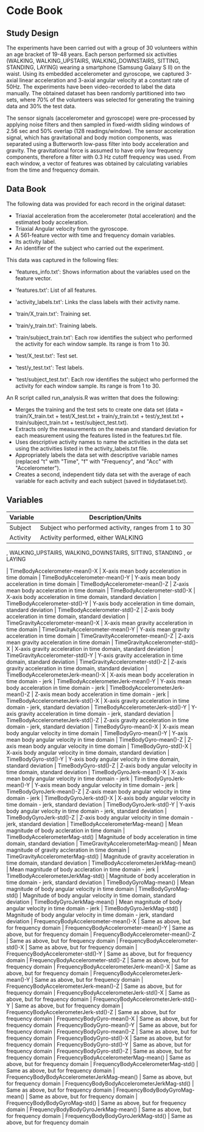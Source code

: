 Code Book
========================================================

Study Design
----------------------

The experiments have been carried out with a group of 30 volunteers within an age bracket of 19-48 years. Each person performed six activities (WALKING, WALKING_UPSTAIRS, WALKING_DOWNSTAIRS, SITTING, STANDING, LAYING) wearing a smartphone (Samsung Galaxy S II) on the waist. Using its embedded accelerometer and gyroscope, we captured 3-axial linear acceleration and 3-axial angular velocity at a constant rate of 50Hz. The experiments have been video-recorded to label the data manually. The obtained dataset has been randomly partitioned into two sets, where 70% of the volunteers was selected for generating the training data and 30% the test data. 

The sensor signals (accelerometer and gyroscope) were pre-processed by applying noise filters and then sampled in fixed-width sliding windows of 2.56 sec and 50% overlap (128 readings/window). The sensor acceleration signal, which has gravitational and body motion components, was separated using a Butterworth low-pass filter into body acceleration and gravity. The gravitational force is assumed to have only low frequency components, therefore a filter with 0.3 Hz cutoff frequency was used. From each window, a vector of features was obtained by calculating variables from the time and frequency domain.  

Data Book
------------------------

The following data was provided for each record in the original dataset:

- Triaxial acceleration from the accelerometer (total acceleration) and the estimated body acceleration.
- Triaxial Angular velocity from the gyroscope. 
- A 561-feature vector with time and frequency domain variables. 
- Its activity label. 
- An identifier of the subject who carried out the experiment.

This data was captured in the following files:

- 'features_info.txt': Shows information about the variables used on the feature vector.

- 'features.txt': List of all features.

- 'activity_labels.txt': Links the class labels with their activity name.

- 'train/X_train.txt': Training set.

- 'train/y_train.txt': Training labels.
- 'train/subject_train.txt': Each row identifies the subject who performed the activity for each window sample. Its range is from 1 to 30.

- 'test/X_test.txt': Test set.

- 'test/y_test.txt': Test labels.
 
- 'test/subject_test.txt': Each row identifies the subject who performed the activity for each window sample. Its range is from 1 to 30. 

An R script called run_analysis.R was written that does the following:

- Merges the training and the test sets to create one data set (data = train/X_train.txt + test/X_test.txt + train/y_train.txt + test/y_test.txt + train/subject_train.txt + test/subject_test.txt).
- Extracts only the measurements on the mean and standard deviation for each measurement using the features listed in the features.txt file. 
- Uses descriptive activity names to name the activities in the data set using the activities listed in the activity_labels.txt file.
- Appropriately labels the data set with descriptive variable names (replaced "t" with "Time", "f" with "Frequency", and "Acc" with "Accelerometer"). 
- Creates a second, independent tidy data set with the average of each variable for each activity and each subject (saved in tidydataset.txt). 


Variables
-----------------------
| Variable | Description/Units
-----------|------------------
| Subject | Subject who performed activity, ranges from 1 to 30
| Activity | Activity performed, either WALKING
, WALKING_UPSTAIRS, WALKING_DOWNSTAIRS, SITTING, STANDING
, or LAYING

| TimeBodyAccelerometer-mean()-X | X-axis mean body acceleration in time domain
| TimeBodyAccelerometer-mean()-Y | Y-axis mean body acceleration in time domain
| TimeBodyAccelerometer-mean()-Z | Z-axis mean body acceleration in time domain
| TimeBodyAccelerometer-std()-X | X-axis body acceleration in time domain, standard deviation
| TimeBodyAccelerometer-std()-Y | Y-axis body acceleration in time domain, standard deviation
| TimeBodyAccelerometer-std()-Z | Z-axis body acceleration in time domain, standard deviation
| TimeGravityAccelerometer-mean()-X | X-axis mean gravity acceleration in time domain
| TimeGravityAccelerometer-mean()-Y | Y-axis mean gravity acceleration in time domain
| TimeGravityAccelerometer-mean()-Z | Z-axis mean gravity acceleration in time domain
| TimeGravityAccelerometer-std()-X | X-axis gravity acceleration in time domain, standard deviation
| TimeGravityAccelerometer-std()-Y | Y-axis gravity acceleration in time domain, standard deviation
| TimeGravityAccelerometer-std()-Z | Z-axis gravity acceleration in time domain, standard deviation
| TimeBodyAccelerometerJerk-mean()-X | X-axis mean body acceleration in time domain - jerk
| TimeBodyAccelerometerJerk-mean()-Y | Y-axis mean body acceleration in time domain - jerk
| TimeBodyAccelerometerJerk-mean()-Z | Z-axis mean body acceleration in time domain - jerk
| TimeBodyAccelerometerJerk-std()-X | X-axis gravity acceleration in time domain - jerk, standard deviation
| TimeBodyAccelerometerJerk-std()-Y | Y-axis gravity acceleration in time domain - jerk, standard deviation
| TimeBodyAccelerometerJerk-std()-Z | Z-axis gravity acceleration in time domain - jerk, standard deviation
| TimeBodyGyro-mean()-X | X-axis mean body angular velocity in time domain
| TimeBodyGyro-mean()-Y | Y-axis mean body angular velocity in time domain
| TimeBodyGyro-mean()-Z | Z-axis mean body angular velocity in time domain
| TimeBodyGyro-std()-X | X-axis body angular velocity in time domain, standard deviation
| TimeBodyGyro-std()-Y | Y-axis body angular velocity in time domain, standard deviation
| TimeBodyGyro-std()-Z | Z-axis body angular velocity in time domain, standard deviation
| TimeBodyGyroJerk-mean()-X | X-axis mean body angular velocity in time domain - jerk
| TimeBodyGyroJerk-mean()-Y | Y-axis mean body angular velocity in time domain - jerk
| TimeBodyGyroJerk-mean()-Z | Z-axis mean body angular velocity in time domain - jerk
| TimeBodyGyroJerk-std()-X | X-axis body angular velocity in time domain - jerk, standard deviation
| TimeBodyGyroJerk-std()-Y | Y-axis body angular velocity in time domain - jerk, standard deviation
| TimeBodyGyroJerk-std()-Z | Z-axis body angular velocity in time domain - jerk, standard deviation
| TimeBodyAccelerometerMag-mean() | Mean magnitude of body accleration in time domain
| TimeBodyAccelerometerMag-std() |  Magnitude of body acceleration in time domain, standard deviation
| TimeGravityAccelerometerMag-mean() | Mean magnitude of gravity accleration in time domain
| TimeGravityAccelerometerMag-std() | Magnitude of gravity acceleration in time domain, standard deviation
| TimeBodyAccelerometerJerkMag-mean() | Mean magnitude of body accleration in time domain - jerk
| TimeBodyAccelerometerJerkMag-std() | Magnitude of body acceleration in time domain - jerk, standard deviation
| TimeBodyGyroMag-mean() | Mean magnitude of body angular velocity in time domain
| TimeBodyGyroMag-std() | Magnitude of body angular velocity in time domain, standard deviation 
| TimeBodyGyroJerkMag-mean() | Mean magnitude of body angular velocity in time domain - jerk
| TimeBodyGyroJerkMag-std() | Magnitude of body angular velocity in time domain - jerk, standard deviation
| FrequencyBodyAccelerometer-mean()-X | Same as above, but for frequency domain
| FrequencyBodyAccelerometer-mean()-Y | Same as above, but for frequency domain
| FrequencyBodyAccelerometer-mean()-Z | Same as above, but for frequency domain
| FrequencyBodyAccelerometer-std()-X | Same as above, but for frequency domain
| FrequencyBodyAccelerometer-std()-Y | Same as above, but for frequency domain
| FrequencyBodyAccelerometer-std()-Z | Same as above, but for frequency domain
| FrequencyBodyAccelerometerJerk-mean()-X | Same as above, but for frequency domain 
| FrequencyBodyAccelerometerJerk-mean()-Y | Same as above, but for frequency domain
| FrequencyBodyAccelerometerJerk-mean()-Z | Same as above, but for frequency domain
| FrequencyBodyAccelerometerJerk-std()-X | Same as above, but for frequency domain
| FrequencyBodyAccelerometerJerk-std()-Y | Same as above, but for frequency domain
| FrequencyBodyAccelerometerJerk-std()-Z | Same as above, but for frequency domain
| FrequencyBodyGyro-mean()-X | Same as above, but for frequency domain
| FrequencyBodyGyro-mean()-Y | Same as above, but for frequency domain
| FrequencyBodyGyro-mean()-Z | Same as above, but for frequency domain
| FrequencyBodyGyro-std()-X | Same as above, but for frequency domain 
| FrequencyBodyGyro-std()-Y | Same as above, but for frequency domain
| FrequencyBodyGyro-std()-Z | Same as above, but for frequency domain
| FrequencyBodyAccelerometerMag-mean() | Same as above, but for frequency domain 
| FrequencyBodyAccelerometerMag-std() | Same as above, but for frequency domain
| FrequencyBodyBodyAccelerometerJerkMag-mean() | Same as above, but for frequency domain
| FrequencyBodyBodyAccelerometerJerkMag-std() | Same as above, but for frequency domain
| FrequencyBodyBodyGyroMag-mean() | Same as above, but for frequency domain
| FrequencyBodyBodyGyroMag-std() | Same as above, but for frequency domain
| FrequencyBodyBodyGyroJerkMag-mean() | Same as above, but for frequency domain
| FrequencyBodyBodyGyroJerkMag-std() | Same as above, but for frequency domain